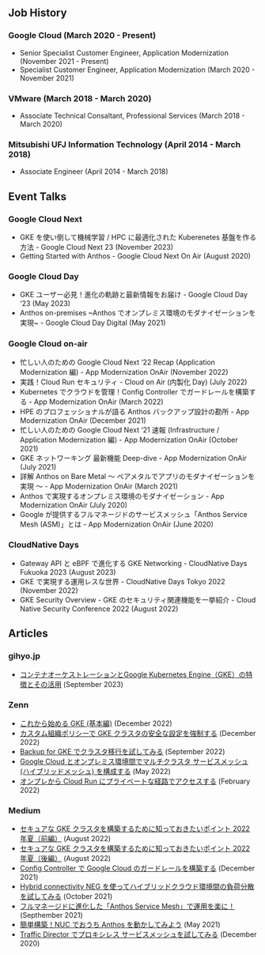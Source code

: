 ## Job History

### Google Cloud (March 2020 - Present)
* Senior Specialist Customer Engineer, Application Modernization (November 2021 - Present)
* Specialist Customer Engineer, Application Modernization (March 2020 - November 2021)

### VMware (March 2018 - March 2020)
* Associate Technical Consaltant, Professional Services (March 2018 - March 2020)

### Mitsubishi UFJ Information Technology (April 2014 - March 2018)
* Associate Engineer (April 2014 - March 2018)

## Event Talks

### Google Cloud Next
* GKE を使い倒して機械学習 / HPC に最適化された Kuberenetes 基盤を作る方法 - Google Cloud Next 23 (November 2023)
* Getting Started with Anthos - Google Cloud Next On Air (August 2020)

### Google Cloud Day
* GKE ユーザー必見！進化の軌跡と最新情報をお届け - Google Cloud Day ‘23 (May 2023)
* Anthos on-premises ~Anthos でオンプレミス環境のモダナイゼーションを実現~ - Google Cloud Day Digital (May 2021)

### Google Cloud on-air
* 忙しい人のための Google Cloud Next ‘22 Recap (Application Modernization 編) - App Modernization OnAir (November 2022)
* 実践！Cloud Run セキュリティ - Cloud on Air (内製化 Day) (July 2022)
* Kubernetes でクラウドを管理！Config Controller でガードレールを構築する - App Modernization OnAir (March 2022)
* HPE のプロフェッショナルが語る Anthos バックアップ設計の勘所 - App Modernization OnAir (December 2021)
* 忙しい人のための Google Cloud Next ‘21 速報 (Infrastructure / Application Modernization 編) - App Modernization OnAir (October 2021)
* GKE ネットワーキング 最新機能 Deep-dive - App Modernization OnAir (July 2021)
* 詳解 Anthos on Bare Metal 〜 ベアメタルでアプリのモダナイゼーションを実現 〜 - App Modernization OnAir (March 2021)
* Anthos で実現するオンプレミス環境のモダナイゼーション - App Modernization OnAir (July 2020)
* Google が提供するフルマネージドのサービスメッシュ「Anthos Service Mesh (ASM)」とは - App Modernization OnAir (June 2020)

### CloudNative Days
* Gateway API と eBPF で進化する GKE Networking - CloudNative Days Fukuoka 2023 (August 2023)
* GKE で実現する運用レスな世界 - CloudNative Days Tokyo 2022 (November 2022)
* GKE Security Overview - GKE のセキュリティ関連機能を一挙紹介 - Cloud Native Security Conference 2022 (August 2022)

## Articles

### gihyo.jp
* [コンテナオーケストレーションとGoogle Kubernetes Engine（GKE）の特徴とその活用](https://gihyo.jp/article/2023/09/modern-app-development-on-google-cloud-02) (September 2023)

### Zenn
* [これから始める GKE (基本編)](https://zenn.dev/google_cloud_jp/articles/gke-korekara-101) (December 2022)
* [カスタム組織ポリシーで GKE クラスタの安全な設定を強制する](https://zenn.dev/google_cloud_jp/articles/gke-custom-orgpolicy) (December 2022)
* [Backup for GKE でクラスタ移行を試してみる](https://zenn.dev/kuchima/articles/bfg-cluster-migration) (September 2022)
* [Google Cloud とオンプレミス環境間でマルチクラスタ サービスメッシュ (ハイブリッドメッシュ) を構成する](https://zenn.dev/kuchima/articles/asm-hybrid-mesh) (May 2022)
* [オンプレから Cloud Run にプライベートな経路でアクセスする](https://zenn.dev/kuchima/articles/run-private-access) (February 2022)


### Medium
* [セキュアな GKE クラスタを構築するために知っておきたいポイント 2022 年夏（前編）](https://medium.com/google-cloud-jp/gkesecurity-2022-1-ea4d55bcf4f7) (August 2022)
* [セキュアな GKE クラスタを構築するために知っておきたいポイント 2022 年夏（後編）](https://medium.com/google-cloud-jp/gkesecurity-2022-2-3e5220f93964) (August 2022)
* [Config Controller で Google Cloud のガードレールを構築する](https://medium.com/google-cloud-jp/config-controller-guardrail-bd3de8f69098) (December 2021)
* [Hybrid connectivity NEG を使ってハイブリッドクラウド環境間の負荷分散を試してみる](https://medium.com/google-cloud-jp/hybrid-load-balancing-27e77a4ec62) (October 2021)
* [フルマネージドに進化した「Anthos Service Mesh」で運用を楽に！](https://medium.com/google-cloud-jp/%E3%83%95%E3%83%AB%E3%83%9E%E3%83%8D%E3%83%BC%E3%82%B8%E3%83%89%E3%81%AB%E9%80%B2%E5%8C%96%E3%81%97%E3%81%9F-anthos-service-mesh-%E3%81%A7%E9%81%8B%E7%94%A8%E3%82%92%E6%A5%BD%E3%81%AB-ac062c92dc3b) (Septhember 2021)
* [簡単構築！NUC でおうち Anthos を動かしてみよう](https://medium.com/google-cloud-jp/%E7%B0%A1%E5%8D%98%E6%A7%8B%E7%AF%89-nuc-%E3%81%A7%E3%81%8A%E3%81%86%E3%81%A1-anthos-%E3%82%92%E5%8B%95%E3%81%8B%E3%81%97%E3%81%A6%E3%81%BF%E3%82%88%E3%81%86-682e95112116) (May 2021)
* [Traffic Director でプロキシレス サービスメッシュを試してみる](https://medium.com/google-cloud-jp/traffic-director-%E3%81%A7%E3%83%97%E3%83%AD%E3%82%AD%E3%82%B7%E3%83%AC%E3%82%B9-%E3%82%B5%E3%83%BC%E3%83%93%E3%82%B9%E3%83%A1%E3%83%83%E3%82%B7%E3%83%A5%E3%82%92%E8%A9%A6%E3%81%97%E3%81%A6%E3%81%BF%E3%82%8B-4c806883a8d1) (December 2020)
